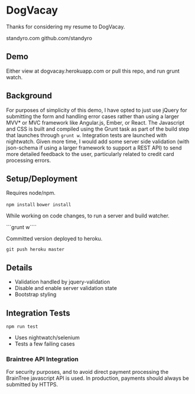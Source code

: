 # DogVacay

Thanks for considering my resume to DogVacay.

standyro.com
github.com/standyro

## Demo

Either view at dogvacay.herokuapp.com or pull this repo, and run grunt watch.

## Background

For purposes of simplicity of this demo, I have opted to just use jQuery for submitting the form and handling error cases rather than using a larger MVV* or MVC framework like Angular.js, Ember, or React. The Javascript and CSS is built and compiled using the Grunt task as part of the build step that launches through ```grunt w```. Integration tests are launched with nightwatch. Given more time, I would add some server side validation (with json-schema if using a larger framework to support a REST API) to send more detailed feedback to the user, particularly related to credit card processing errors.

## Setup/Deployment

Requires node/npm.

```npm install```
```bower install```

While working on code changes, to run a server and build watcher.

```grunt w````

Committed version deployed to heroku.

```git push heroku master```

## Details

- Validation handled by jquery-validation
- Disable and enable server validation state
- Bootstrap styling

## Integration Tests

```npm run test```

- Uses nightwatch/selenium
- Tests a few failing cases

### Braintree API Integration

For security purposes, and to avoid direct payment processing the BrainTree javascript API is used. In production, payments should always be submitted by HTTPS.
